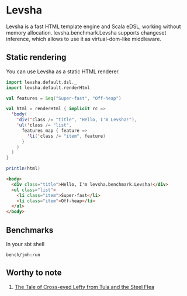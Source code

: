Levsha
=======

Levsha is a fast HTML template engine and Scala eDSL, working without memory allocation. levsha.benchmark.Levsha supports changeset inference, which allows to use it as virtual-dom-like middleware. 

Static rendering
----------------

You can use Levsha as a static HTML renderer.
 
```scala
import levsha.default.dsl._
import levsha.default.renderHtml

val features = Seq("Super-fast", "Off-heap")

val html = renderHtml { implicit rc =>
  'body(
    'div('class /= "title", "Hello, I'm Levsha!"),
    'ul('class /= "list",
      features map { feature =>
        'li('class /= "item", feature)
      }
    )
  )
}

println(html)
```

```html
<body>
  <div class="title">Hello, I'm levsha.benchmark.Levsha!</div>
  <ul class="list">
    <li class="item">Super-fast</li>
    <li class="item">Off-heap</li>
  </ul>
</body>
```

Benchmarks
--------------

In your sbt shell

```
bench/jmh:run
```

Worthy to note
--------------

1. [The Tale of Cross-eyed Lefty from Tula and the Steel Flea](https://en.wikipedia.org/wiki/The_Tale_of_Cross-eyed_Lefty_from_Tula_and_the_Steel_Flea)
